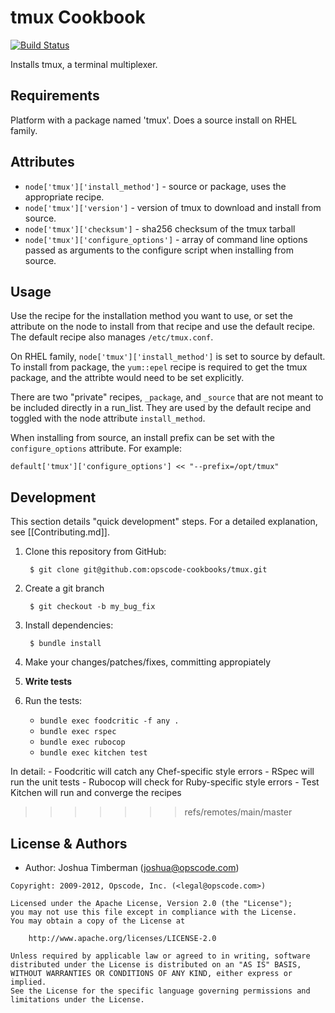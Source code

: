 tmux Cookbook
=============
[![Build Status](https://secure.travis-ci.org/opscode-cookbooks/tmux.png?branch=master)](http://travis-ci.org/opscode-cookbooks/tmux)

Installs tmux, a terminal multiplexer.


Requirements
------------
Platform with a package named 'tmux'. Does a source install on RHEL family.


Attributes
----------
- `node['tmux']['install_method']` - source or package, uses the appropriate recipe.
- `node['tmux']['version']` - version of tmux to download and install from source.
- `node['tmux']['checksum']` - sha256 checksum of the tmux tarball
- `node['tmux']['configure_options']` - array of command line options passed as arguments to the configure script when installing from source.


Usage
-----
Use the recipe for the installation method you want to use, or set the attribute on the node to install from that recipe and use the default recipe. The default recipe also manages `/etc/tmux.conf`.

On RHEL family, `node['tmux']['install_method']` is set to source by default. To install from package, the `yum::epel` recipe is required to get the tmux package, and the attribte would need to be set explicitly.

There are two "private" recipes, `_package`, and `_source` that are not meant to be included directly in a run_list. They are used by the default recipe and toggled with the node attribute `install_method`.

When installing from source, an install prefix can be set with the `configure_options` attribute. For example:

    default['tmux']['configure_options'] << "--prefix=/opt/tmux"


Development
-----------
This section details "quick development" steps. For a detailed explanation, see [[Contributing.md]].

1. Clone this repository from GitHub:

        $ git clone git@github.com:opscode-cookbooks/tmux.git

2. Create a git branch

        $ git checkout -b my_bug_fix

3. Install dependencies:

        $ bundle install

4. Make your changes/patches/fixes, committing appropiately
5. **Write tests**
6. Run the tests:
    - `bundle exec foodcritic -f any .`
    - `bundle exec rspec`
    - `bundle exec rubocop`
    - `bundle exec kitchen test`

  In detail:
    - Foodcritic will catch any Chef-specific style errors
    - RSpec will run the unit tests
    - Rubocop will check for Ruby-specific style errors
    - Test Kitchen will run and converge the recipes


>>>>>>> refs/remotes/main/master


License & Authors
-----------------
- Author: Joshua Timberman (<joshua@opscode.com>)

```text
Copyright: 2009-2012, Opscode, Inc. (<legal@opscode.com>)

Licensed under the Apache License, Version 2.0 (the "License");
you may not use this file except in compliance with the License.
You may obtain a copy of the License at

    http://www.apache.org/licenses/LICENSE-2.0

Unless required by applicable law or agreed to in writing, software
distributed under the License is distributed on an "AS IS" BASIS,
WITHOUT WARRANTIES OR CONDITIONS OF ANY KIND, either express or implied.
See the License for the specific language governing permissions and
limitations under the License.
```
